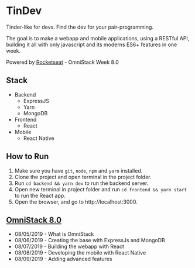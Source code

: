 # TinDev
Tinder-like for devs. Find the dev for your pair-programming.

The goal is to make a webapp and mobile applications, using a RESTful API, building it all with only javascript and its moderns ES6+ features in one week.

Powered by [Rocketseat](https://rocketseat.com.br) - OmniStack Week 8.0

## Stack
- Backend
  - ExpressJS
  - Yarn
  - MongoDB
- Frontend
  - React
- Mobile
  - React Native

## How to Run
1. Make sure you have `git`, `node`, `npm` and `yarn` installed.
2. Clone the project and open terminal in the project folder.
3. Run `cd backend && yarn dev` to run the backend server.
4. Open new terminal in project folder and run `cd frontend && yarn start` to run the React app.
5. Open the browser, and go to http://localhost:3000.

## [OmniStack 8.0](https://rocketseat.com.br/week-8/aulas)
- 08/05/2019 - What is OmniStack
- 08/06/2019 - Creating the base with ExpressJs and MongoDB
- 08/07/2019 - Building the webapp with React
- 08/08/2019 - Developing the mobile with React Native
- 08/09/2019 - Adding advanced features
